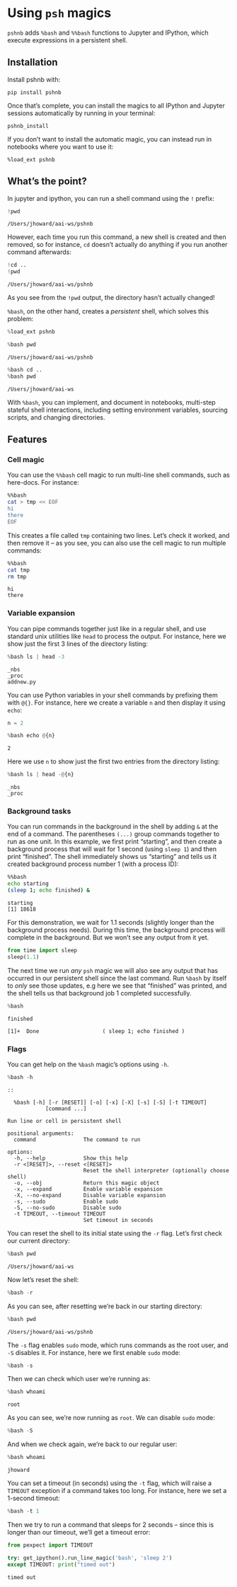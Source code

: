 # Using `psh` magics


<!-- WARNING: THIS FILE WAS AUTOGENERATED! DO NOT EDIT! -->

`pshnb` adds `%bash` and `%%bash` functions to Jupyter and IPython,
which execute expressions in a persistent shell.

## Installation

Install pshnb with:

    pip install pshnb

Once that’s complete, you can install the magics to all IPython and
Jupyter sessions automatically by running in your terminal:

    pshnb_install

If you don’t want to install the automatic magic, you can instead run in
notebooks where you want to use it:

    %load_ext pshnb

## What’s the point?

In jupyter and ipython, you can run a shell command using the `!`
prefix:

``` python
!pwd
```

    /Users/jhoward/aai-ws/pshnb

However, each time you run this command, a new shell is created and then
removed, so for instance, `cd` doesn’t actually do anything if you run
another command afterwards:

``` python
!cd ..
!pwd
```

    /Users/jhoward/aai-ws/pshnb

As you see from the `!pwd` output, the directory hasn’t actually
changed!

`%bash`, on the other hand, creates a *persistent* shell, which solves
this problem:

``` python
%load_ext pshnb
```

``` python
%bash pwd
```

    /Users/jhoward/aai-ws/pshnb

``` python
%bash cd ..
%bash pwd
```

    /Users/jhoward/aai-ws

With `%bash`, you can implement, and document in notebooks, multi-step
stateful shell interactions, including setting environment variables,
sourcing scripts, and changing directories.

## Features

### Cell magic

You can use the `%%bash` cell magic to run multi-line shell commands,
such as here-docs. For instance:

``` bash
%%bash
cat > tmp << EOF
hi
there
EOF
```

This creates a file called `tmp` containing two lines. Let’s check it
worked, and then remove it – as you see, you can also use the cell magic
to run multiple commands:

``` bash
%%bash
cat tmp
rm tmp
```

    hi
    there

### Variable expansion

You can pipe commands together just like in a regular shell, and use
standard unix utilities like `head` to process the output. For instance,
here we show just the first 3 lines of the directory listing:

``` python
%bash ls | head -3
```

    _nbs
    _proc
    addnew.py

You can use Python variables in your shell commands by prefixing them
with `@{}`. For instance, here we create a variable `n` and then display
it using `echo`:

``` python
n = 2
```

``` python
%bash echo @{n}
```

    2

Here we use `n` to show just the first two entries from the directory
listing:

``` python
%bash ls | head -@{n}
```

    _nbs
    _proc

### Background tasks

You can run commands in the background in the shell by adding `&` at the
end of a command. The parentheses `(...)` group commands together to run
as one unit. In this example, we first print “starting”, and then create
a background process that will wait for 1 second (using `sleep 1`) and
then print “finished”. The shell immediately shows us “starting” and
tells us it created background process number 1 (with a process ID):

``` bash
%%bash
echo starting
(sleep 1; echo finished) &
```

    starting
    [1] 18618

For this demonstration, we wait for 1.1 seconds (slightly longer than
the background process needs). During this time, the background process
will complete in the background. But we won’t see any output from it
yet.

``` python
from time import sleep
sleep(1.1)
```

The next time we run *any* `psh` magic we will also see any output that
has occurred in our persistent shell since the last command. Run `%bash`
by itself to *only* see those updates, e.g here we see that “finished”
was printed, and the shell tells us that background job 1 completed
successfully.

``` python
%bash
```

    finished

    [1]+  Done                    ( sleep 1; echo finished )

### Flags

You can get help on the `%bash` magic’s options using `-h`.

``` python
%bash -h
```

    ::

      %bash [-h] [-r [RESET]] [-o] [-x] [-X] [-s] [-S] [-t TIMEOUT]
                [command ...]

    Run line or cell in persistent shell

    positional arguments:
      command               The command to run

    options:
      -h, --help            Show this help
      -r <[RESET]>, --reset <[RESET]>
                            Reset the shell interpreter (optionally choose shell)
      -o, --obj             Return this magic object
      -x, --expand          Enable variable expansion
      -X, --no-expand       Disable variable expansion
      -s, --sudo            Enable sudo
      -S, --no-sudo         Disable sudo
      -t TIMEOUT, --timeout TIMEOUT
                            Set timeout in seconds

You can reset the shell to its initial state using the `-r` flag. Let’s
first check our current directory:

``` python
%bash pwd
```

    /Users/jhoward/aai-ws

Now let’s reset the shell:

``` python
%bash -r
```

As you can see, after resetting we’re back in our starting directory:

``` python
%bash pwd
```

    /Users/jhoward/aai-ws/pshnb

The `-s` flag enables `sudo` mode, which runs commands as the root user,
and `-S` disables it. For instance, here we first enable `sudo` mode:

``` python
%bash -s
```

Then we can check which user we’re running as:

``` python
%bash whoami
```

    root

As you can see, we’re now running as `root`. We can disable `sudo` mode:

``` python
%bash -S
```

And when we check again, we’re back to our regular user:

``` python
%bash whoami
```

    jhoward

You can set a timeout (in seconds) using the `-t` flag, which will raise
a `TIMEOUT` exception if a command takes too long. For instance, here we
set a 1-second timeout:

``` python
%bash -t 1
```

Then we try to run a command that sleeps for 2 seconds – since this is
longer than our timeout, we’ll get a timeout error:

``` python
from pexpect import TIMEOUT
```

``` python
try: get_ipython().run_line_magic('bash', 'sleep 2')
except TIMEOUT: print("timed out")
```

    timed out
